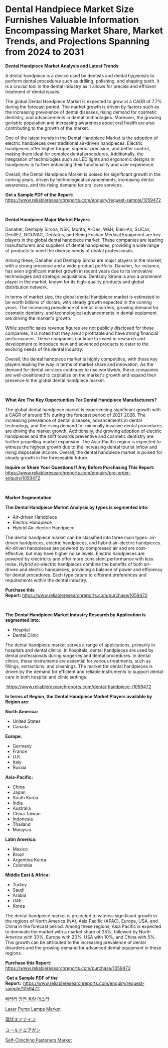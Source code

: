 <p><h1>Dental Handpiece Market Size Furnishes Valuable Information Encompassing Market Share, Market Trends, and Projections Spanning from 2024 to 2031</h1></p><p><strong>Dental Handpiece Market Analysis and Latest Trends</strong></p>
<p><p>A dental handpiece is a device used by dentists and dental hygienists to perform dental procedures such as drilling, polishing, and shaping teeth. It is a crucial tool in the dental industry as it allows for precise and efficient treatment of dental issues.</p><p>The global Dental Handpiece Market is expected to grow at a CAGR of 7.7% during the forecast period. The market growth is driven by factors such as the increasing prevalence of dental diseases, rising demand for cosmetic dentistry, and advancements in dental technologies. Moreover, the growing geriatric population and increasing awareness about oral health are also contributing to the growth of the market.</p><p>One of the latest trends in the Dental Handpiece Market is the adoption of electric handpieces over traditional air-driven handpieces. Electric handpieces offer higher torque, superior precision, and better control, making them ideal for complex dental procedures. Additionally, the integration of technologies such as LED lights and ergonomic designs in handpieces is further enhancing their functionality and user experience.</p><p>Overall, the Dental Handpiece Market is poised for significant growth in the coming years, driven by technological advancements, increasing dental awareness, and the rising demand for oral care services.</p></p>
<p><strong>Get a Sample PDF of the Report:&nbsp;</strong> <a href="https://www.reliableresearchreports.com/enquiry/request-sample/1059472">https://www.reliableresearchreports.com/enquiry/request-sample/1059472</a></p>
<p>&nbsp;</p>
<p><strong>Dental Handpiece Major Market Players</strong></p>
<p><p>Danaher, Dentsply Sirona, NSK, Morita, A-Dec, W&H, Bien-Air, SciCan, DentlEZ, NOUVAG, Dentatus, and Being Foshan Medical Equipment are key players in the global dental handpiece market. These companies are leading manufacturers and suppliers of dental handpieces, providing a wide range of products to meet the diverse needs of dental professionals.</p><p>Among these, Danaher and Dentsply Sirona are major players in the market, with a strong presence and a wide product portfolio. Danaher, for instance, has seen significant market growth in recent years due to its innovative technologies and strategic acquisitions. Dentsply Sirona is also a prominent player in the market, known for its high-quality products and global distribution network.</p><p>In terms of market size, the global dental handpiece market is estimated to be worth billions of dollars, with steady growth expected in the coming years. The increasing prevalence of dental disorders, growing demand for cosmetic dentistry, and technological advancements in dental equipment are driving the market's growth.</p><p>While specific sales revenue figures are not publicly disclosed for these companies, it is noted that they are all profitable and have strong financial performances. These companies continue to invest in research and development to introduce new and advanced products to cater to the evolving needs of the dental industry.</p><p>Overall, the dental handpiece market is highly competitive, with these key players leading the way in terms of market share and innovation. As the demand for dental services continues to rise worldwide, these companies are well-positioned to capitalize on the market's growth and expand their presence in the global dental handpiece market.</p></p>
<p>&nbsp;</p>
<p><strong>What Are The Key Opportunities For Dental Handpiece Manufacturers?</strong></p>
<p><p>The global dental handpiece market is experiencing significant growth with a CAGR of around 5% during the forecast period of 2021-2026. The increasing prevalence of dental diseases, advancements in dental technology, and the rising demand for minimally invasive dental procedures are driving the market growth. Additionally, the growing adoption of electric handpieces and the shift towards preventive and cosmetic dentistry are further propelling market expansion. The Asia-Pacific region is expected to witness the highest growth due to the increasing dental tourist inflow and rising disposable income. Overall, the dental handpiece market is poised for steady growth in the foreseeable future.</p></p>
<p><strong>Inquire or Share Your Questions If Any Before Purchasing This Report:</strong> <a href="https://www.reliableresearchreports.com/enquiry/pre-order-enquiry/1059472">https://www.reliableresearchreports.com/enquiry/pre-order-enquiry/1059472</a></p>
<p>&nbsp;</p>
<p><strong>Market Segmentation</strong></p>
<p><strong>The Dental Handpiece Market Analysis by types is segmented into:</strong></p>
<p><ul><li>Air-driven Handpiece</li><li>Electric Handpiece</li><li>Hybrid Air-electric Handpiece</li></ul></p>
<p><p>The dental handpiece market can be classified into three main types: air-driven handpieces, electric handpieces, and hybrid air-electric handpieces. Air-driven handpieces are powered by compressed air and are cost-effective, but may have higher noise levels. Electric handpieces are powered by electricity and offer more consistent performance with less noise. Hybrid air-electric handpieces combine the benefits of both air-driven and electric handpieces, providing a balance of power and efficiency for dental procedures. Each type caters to different preferences and requirements within the dental industry.</p></p>
<p><strong>Purchase this Report:&nbsp;</strong><a href="https://www.reliableresearchreports.com/purchase/1059472">https://www.reliableresearchreports.com/purchase/1059472</a></p>
<p>&nbsp;</p>
<p><strong>The Dental Handpiece Market Industry Research by Application is segmented into:</strong></p>
<p><ul><li>Hospital</li><li>Dental Clinic</li></ul></p>
<p><p>The dental handpiece market serves a range of applications, primarily in hospitals and dental clinics. In hospitals, dental handpieces are used by dental professionals during surgeries and dental procedures. In dental clinics, these instruments are essential for various treatments, such as fillings, extractions, and cleanings. The market for dental handpieces is driven by the demand for efficient and reliable instruments to support dental care in both hospital and clinic settings.</p></p>
<p><a href="https://www.reliableresearchreports.com/dental-handpiece-r1059472">&nbsp;https://www.reliableresearchreports.com/dental-handpiece-r1059472</a></p>
<p><strong>In terms of Region, the Dental Handpiece Market Players available by Region are:</strong></p>
<p>
    <p> <strong> North America: </strong>
        <ul>
            <li>United States</li>
            <li>Canada</li>
        </ul>
        </p> 
    <p> <strong> Europe: </strong>
        <ul>
            <li>Germany</li>
            <li>France</li>
            <li>U.K.</li>
            <li>Italy</li>
            <li>Russia</li>
        </ul>
        </p> 
    <p> <strong> Asia-Pacific: </strong>
        <ul>
            <li>China</li>
            <li>Japan</li>
            <li>South Korea</li>
            <li>India</li>
            <li>Australia</li>
            <li>China Taiwan</li>
            <li>Indonesia</li>
            <li>Thailand</li>
            <li>Malaysia</li>
        </ul>
        </p> 
    <p> <strong> Latin America: </strong>
        <ul>
            <li>Mexico</li>
            <li>Brazil</li>
            <li>Argentina Korea</li>
            <li>Colombia</li>
        </ul>
        </p> 
    <p> <strong> Middle East & Africa: </strong>
        <ul>
            <li>Turkey</li>
            <li>Saudi</li>
            <li>Arabia</li>
            <li>UAE</li>
            <li>Korea</li>
        </ul>
    </p>
    </p>
<p><p>The dental handpiece market is projected to witness significant growth in the regions of North America (NA), Asia Pacific (APAC), Europe, USA, and China in the forecast period. Among these regions, Asia Pacific is expected to dominate the market with a market share of 35%, followed by North America with 30%, Europe with 20%, USA with 10%, and China with 5%. This growth can be attributed to the increasing prevalence of dental disorders and the growing demand for advanced dental equipment in these regions.</p></p>
<p><strong>Purchase this Report: </strong><a href="https://www.reliableresearchreports.com/purchase/1059472">https://www.reliableresearchreports.com/purchase/1059472</a></p>
<p>&nbsp;<strong>Get a Sample PDF of the Report:&nbsp;&nbsp;</strong><a href="https://www.reliableresearchreports.com/enquiry/request-sample/1059472">https://www.reliableresearchreports.com/enquiry/request-sample/1059472</a></p>
<p><strong></strong></p>
<p><p><a href="https://github.com/vsn7qpua81q/Market-Research-Report-List-2/blob/main/6919758180217.md">배터리 방전 용량 테스터</a></p><p><a href="https://github.com/isharif044/Market-Research-Report-List-1/blob/main/laser-pump-lamps-market.md">Laser Pump Lamps Market</a></p><p><a href="https://github.com/SarahFahey88/Market-Research-Report-List-2/blob/main/5091224167054.md">環状エアナイフ</a></p><p><a href="https://github.com/FredaJerde/Market-Research-Report-List-1/blob/main/1772317167055.md">コールドエアガン</a></p><p><a href="https://github.com/abdillahsp58/Market-Research-Report-List-1/blob/main/self-clinching-fasteners-market.md">Self-Clinching Fasteners Market</a></p></p>